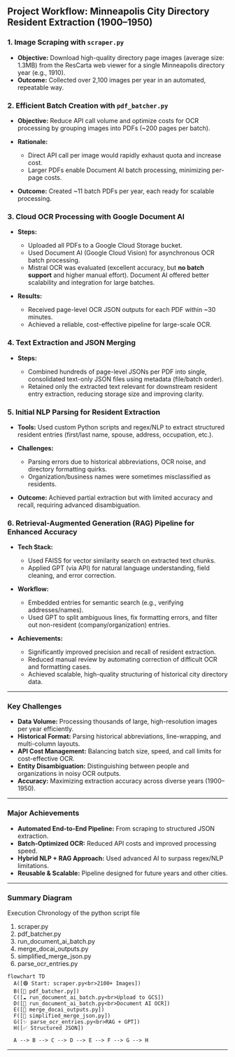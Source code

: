 ## **Project Workflow: Minneapolis City Directory Resident Extraction (1900–1950)**

### **1. Image Scraping with `scraper.py`**

* **Objective:** Download high-quality directory page images (average size: 1.3MB) from the ResCarta web viewer for a single Minneapolis directory year (e.g., 1910).
* **Outcome:** Collected over 2,100 images per year in an automated, repeatable way.

### **2. Efficient Batch Creation with `pdf_batcher.py`**

* **Objective:** Reduce API call volume and optimize costs for OCR processing by grouping images into PDFs (\~200 pages per batch).
* **Rationale:**

  * Direct API call per image would rapidly exhaust quota and increase cost.
  * Larger PDFs enable Document AI batch processing, minimizing per-page costs.
* **Outcome:** Created \~11 batch PDFs per year, each ready for scalable processing.

### **3. Cloud OCR Processing with Google Document AI**

* **Steps:**

  * Uploaded all PDFs to a Google Cloud Storage bucket.
  * Used Document AI (Google Cloud Vision) for asynchronous OCR batch processing.
  * Mistral OCR was evaluated (excellent accuracy, but **no batch support** and higher manual effort). Document AI offered better scalability and integration for large batches.
* **Results:**

  * Received page-level OCR JSON outputs for each PDF within \~30 minutes.
  * Achieved a reliable, cost-effective pipeline for large-scale OCR.

### **4. Text Extraction and JSON Merging**

* **Steps:**

  * Combined hundreds of page-level JSONs per PDF into single, consolidated text-only JSON files using metadata (file/batch order).
  * Retained only the extracted text relevant for downstream resident entry extraction, reducing storage size and improving clarity.

### **5. Initial NLP Parsing for Resident Extraction**

* **Tools:** Used custom Python scripts and regex/NLP to extract structured resident entries (first/last name, spouse, address, occupation, etc.).
* **Challenges:**

  * Parsing errors due to historical abbreviations, OCR noise, and directory formatting quirks.
  * Organization/business names were sometimes misclassified as residents.
* **Outcome:** Achieved partial extraction but with limited accuracy and recall, requiring advanced disambiguation.

### **6. Retrieval-Augmented Generation (RAG) Pipeline for Enhanced Accuracy**

* **Tech Stack:**

  * Used FAISS for vector similarity search on extracted text chunks.
  * Applied GPT (via API) for natural language understanding, field cleaning, and error correction.
* **Workflow:**

  * Embedded entries for semantic search (e.g., verifying addresses/names).
  * Used GPT to split ambiguous lines, fix formatting errors, and filter out non-resident (company/organization) entries.
* **Achievements:**

  * Significantly improved precision and recall of resident extraction.
  * Reduced manual review by automating correction of difficult OCR and formatting cases.
  * Achieved scalable, high-quality structuring of historical city directory data.

---

### **Key Challenges**

* **Data Volume:** Processing thousands of large, high-resolution images per year efficiently.
* **Historical Format:** Parsing historical abbreviations, line-wrapping, and multi-column layouts.
* **API Cost Management:** Balancing batch size, speed, and call limits for cost-effective OCR.
* **Entity Disambiguation:** Distinguishing between people and organizations in noisy OCR outputs.
* **Accuracy:** Maximizing extraction accuracy across diverse years (1900–1950).

---

### **Major Achievements**

* **Automated End-to-End Pipeline:** From scraping to structured JSON extraction.
* **Batch-Optimized OCR:** Reduced API costs and improved processing speed.
* **Hybrid NLP + RAG Approach:** Used advanced AI to surpass regex/NLP limitations.
* **Reusable & Scalable:** Pipeline designed for future years and other cities.

---

### **Summary Diagram**

Execution Chronology of the python script file 
1. scraper.py
2. pdf_batcher.py
3. run_document_ai_batch.py
4. merge_docai_outputs.py
5. simplified_merge_json.py
6. parse_ocr_entries.py

```mermaid
flowchart TD
  A([🟢 Start: scraper.py<br>2100+ Images])
  B([📄 pdf_batcher.py])
  C([☁️ run_document_ai_batch.py<br>Upload to GCS])
  D([🤖 run_document_ai_batch.py<br>Document AI OCR])
  E([🧩 merge_docai_outputs.py])
  F([📝 simplified_merge_json.py])
  G([✨ parse_ocr_entries.py<br>RAG + GPT])
  H([✅ Structured JSON])

  A --> B --> C --> D --> E --> F --> G --> H

```

---


